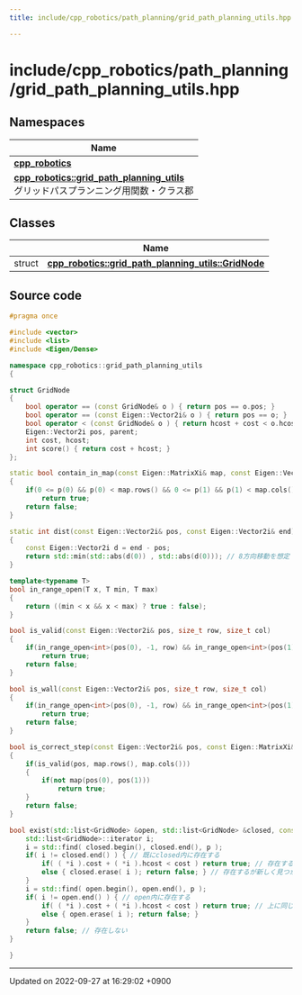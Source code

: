 ```yaml
---
title: include/cpp_robotics/path_planning/grid_path_planning_utils.hpp

---
```


# include/cpp_robotics/path_planning/grid_path_planning_utils.hpp



## Namespaces

| Name           |
| -------------- |
| **[cpp_robotics](/cpp_robotics/doxybook/Namespaces/namespacecpp__robotics/)**  |
| **[cpp_robotics::grid_path_planning_utils](/cpp_robotics/doxybook/Namespaces/namespacecpp__robotics_1_1grid__path__planning__utils/)** <br>グリッドパスプランニング用関数・クラス郡  |

## Classes

|                | Name           |
| -------------- | -------------- |
| struct | **[cpp_robotics::grid_path_planning_utils::GridNode](/cpp_robotics/doxybook/Classes/structcpp__robotics_1_1grid__path__planning__utils_1_1GridNode/)**  |




## Source code

```cpp
#pragma once

#include <vector>
#include <list>
#include <Eigen/Dense>

namespace cpp_robotics::grid_path_planning_utils
{

struct GridNode
{
    bool operator == (const GridNode& o ) { return pos == o.pos; }
    bool operator == (const Eigen::Vector2i& o ) { return pos == o; }
    bool operator < (const GridNode& o ) { return hcost + cost < o.hcost + o.cost; }
    Eigen::Vector2i pos, parent;
    int cost, hcost;
    int score() { return cost + hcost; }
};

static bool contain_in_map(const Eigen::MatrixXi& map, const Eigen::Vector2i& p)
{
    if(0 <= p(0) && p(0) < map.rows() && 0 <= p(1) && p(1) < map.cols())
        return true;
    return false;
}

static int dist(const Eigen::Vector2i& pos, const Eigen::Vector2i& end)
{
    const Eigen::Vector2i d = end - pos;
    return std::min(std::abs(d(0)) , std::abs(d(0))); // 8方向移動を想定 https://qiita.com/2dgames_jp/items/f29e915357c1decbc4b7#%E6%8E%A2%E7%B4%A2%E3%82%92%E9%96%8B%E5%A7%8B
}

template<typename T>
bool in_range_open(T x, T min, T max) 
{
    return ((min < x && x < max) ? true : false);
}

bool is_valid(const Eigen::Vector2i& pos, size_t row, size_t col)
{
    if(in_range_open<int>(pos(0), -1, row) && in_range_open<int>(pos(1), -1, col))
        return true;
    return false;
}

bool is_wall(const Eigen::Vector2i& pos, size_t row, size_t col)
{
    if(in_range_open<int>(pos(0), -1, row) && in_range_open<int>(pos(1), -1, col))
        return true;
    return false;
}

bool is_correct_step(const Eigen::Vector2i& pos, const Eigen::MatrixXi& map)
{
    if(is_valid(pos, map.rows(), map.cols()))
    {
        if(not map(pos(0), pos(1)))
            return true;
    }
    return false;
}

bool exist(std::list<GridNode> &open, std::list<GridNode> &closed, const Eigen::Vector2i& p, int cost) {
    std::list<GridNode>::iterator i;
    i = std::find( closed.begin(), closed.end(), p );
    if( i != closed.end() ) { // 既にclosed内に存在する
        if( ( *i ).cost + ( *i ).hcost < cost ) return true; // 存在するのでtrueを返す
        else { closed.erase( i ); return false; } // 存在するが新しく見つかったほうがコストが小さいので書き換えるために消して、falseを返す
    }
    i = std::find( open.begin(), open.end(), p );
    if( i != open.end() ) { // open内に存在する
        if( ( *i ).cost + ( *i ).hcost < cost ) return true; // 上に同じ
        else { open.erase( i ); return false; }
    }
    return false; // 存在しない
}

}
```


-------------------------------

Updated on 2022-09-27 at 16:29:02 +0900

